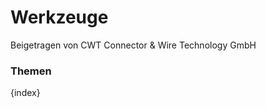 <!-- add-breadcrumbs -->
# Werkzeuge
<span class="text-muted contributed-by">Beigetragen von CWT Connector & Wire Technology GmbH</span>

### Themen

{index}
